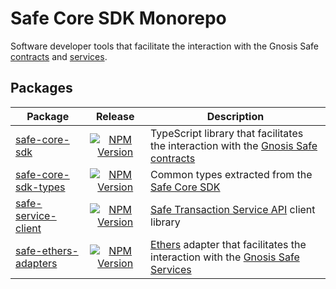 # Safe Core SDK Monorepo

Software developer tools that facilitate the interaction with the Gnosis Safe [contracts](https://github.com/gnosis/safe-contracts) and [services](https://github.com/gnosis/safe-transaction-service).

## Packages

| Package | Release | Description |
| ------- | :-----: | ----------- |
| [safe-core-sdk](https://github.com/gnosis/safe-core-sdk/tree/master/packages/safe-core-sdk) | [![NPM Version](https://badge.fury.io/js/%40gnosis.pm%2Fsafe-core-sdk.svg)](https://badge.fury.io/js/%40gnosis.pm%2Fsafe-core-sdk) | TypeScript library that facilitates the interaction with the [Gnosis Safe contracts](https://github.com/gnosis/safe-contracts) |
[safe-core-sdk-types](https://github.com/gnosis/safe-core-sdk/tree/master/packages/safe-core-sdk-types) | [![NPM Version](https://badge.fury.io/js/%40gnosis.pm%2Fsafe-core-sdk-types.svg)](https://badge.fury.io/js/%40gnosis.pm%2Fsafe-core-sdk-types) | Common types extracted from the [Safe Core SDK](https://github.com/gnosis/safe-core-sdk/tree/master/packages/safe-core-sdk) |
[safe-service-client](https://github.com/gnosis/safe-core-sdk/tree/master/packages/safe-service-client) | [![NPM Version](https://badge.fury.io/js/%40gnosis.pm%2Fsafe-service-client.svg)](https://badge.fury.io/js/%40gnosis.pm%2Fsafe-service-client) | [Safe Transaction Service API](https://github.com/gnosis/safe-transaction-service) client library |
| [safe-ethers-adapters](https://github.com/gnosis/safe-core-sdk/tree/master/packages/safe-ethers-adapters) | [![NPM Version](https://badge.fury.io/js/%40gnosis.pm%2Fsafe-ethers-adapters.svg)](https://badge.fury.io/js/%40gnosis.pm%2Fsafe-ethers-adapters) | [Ethers](https://docs.ethers.io/v5/single-page/) adapter that facilitates the interaction with the [Gnosis Safe Services](https://github.com/gnosis/safe-transaction-service) |
<!--
| [safe-core-sdk-app](https://github.com/gnosis/safe-core-sdk/tree/master/packages/safe-core-sdk-app) | - | Example Dapp that uses the [Safe Core SDK](https://github.com/gnosis/safe-core-sdk/tree/master/packages/safe-core-sdk) |
| 
-->
